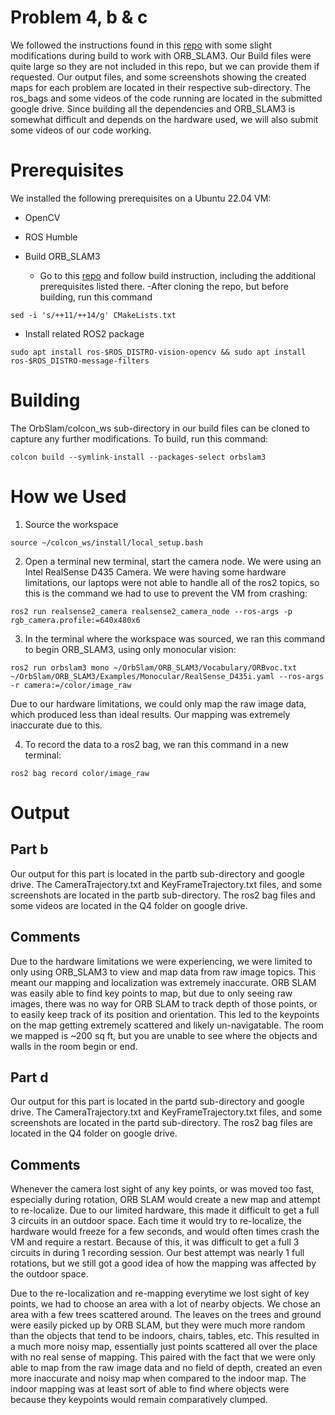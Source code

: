 # Problem 4, b & c
We followed the instructions found in this [repo](https://github.com/akchobby/ROS2_ORB_SLAM3) with some slight modifications during build to work with ORB_SLAM3. Our Build files were quite large so they are not included in this repo, but we can provide them if requested.
Our output files, and some screenshots showing the created maps for each problem are located in their respective sub-directory.
The ros_bags and some videos of the code running are located in the submitted google drive.
Since building all the dependencies and ORB_SLAM3 is somewhat difficult and depends on the hardware used, we will also submit some videos of our code working.

# Prerequisites
We installed the following prerequisites on a Ubuntu 22.04 VM:
 - OpenCV
 - ROS Humble

- Build ORB_SLAM3
  - Go to this [repo](https://github.com/akchobby/ORB_SLAM3) and follow build instruction, including the additional prerequisites listed there.
    -After cloning the repo, but before building, run this command 
```
sed -i 's/++11/++14/g' CMakeLists.txt
```

- Install related ROS2 package
```
sudo apt install ros-$ROS_DISTRO-vision-opencv && sudo apt install ros-$ROS_DISTRO-message-filters
```

# Building
The OrbSlam/colcon_ws sub-directory in our build files can be cloned to capture any further modifications.
To build, run this command:
```
colcon build --symlink-install --packages-select orbslam3
```

# How we Used
1. Source the workspace
```
source ~/colcon_ws/install/local_setup.bash
```
2. Open a terminal new terminal, start the camera node. 
We were using an Intel RealSense D435 Camera. We were having some hardware limitations, our laptops were not able to handle all of the ros2 topics, so this is the command we had to use to prevent the VM from crashing:
```
ros2 run realsense2_camera realsense2_camera_node --ros-args -p rgb_camera.profile:=640x480x6
```

3. In the terminal where the workspace was sourced, we ran this command to begin ORB_SLAM3, using only monocular vision:
```
ros2 run orbslam3 mono ~/OrbSlam/ORB_SLAM3/Vocabulary/ORBvoc.txt ~/OrbSlam/ORB_SLAM3/Examples/Monocular/RealSense_D435i.yaml --ros-args -r camera:=/color/image_raw
```
Due to our hardware limitations, we could only map the raw image data, which produced less than ideal results. Our mapping was extremely inaccurate due to this.

4. To record the data to a ros2 bag, we ran this command in a new terminal:
```
ros2 bag record color/image_raw
```

# Output
## Part b
Our output for this part is located in the partb sub-directory and google drive.
The CameraTrajectory.txt and KeyFrameTrajectory.txt files, and some screenshots are located in the partb sub-directory.
The ros2 bag files and some videos are located in the Q4 folder on google drive.

## Comments
Due to the hardware limitations we were experiencing, we were limited to only using ORB_SLAM3 to view and map data from raw image topics. This meant our mapping and localization was extremely inaccurate. ORB SLAM was easily able to find key points to map, but due to only seeing raw images, there was no way for ORB SLAM to track depth of those points, or to easily keep track of its position and orientation. This led to the keypoints on the map getting extremely scattered and likely un-navigatable. The room we mapped is ~200 sq ft, but you are unable to see where the objects and walls in the room begin or end.

## Part d
Our output for this part is located in the partd sub-directory and google drive.
The CameraTrajectory.txt and KeyFrameTrajectory.txt files, and some screenshots are located in the partd sub-directory.
The ros2 bag files are located in the Q4 folder on google drive.

## Comments
Whenever the camera lost sight of any key points, or was moved too fast, especially during rotation, ORB SLAM would create a new map and attempt to re-localize. Due to our limited hardware, this made it difficult to get a full 3 circuits in an outdoor space. Each time it would try to re-localize, the hardware would freeze for a few seconds, and would often times crash the VM and require a restart. Because of this, it was difficult to get a full 3 circuits in during 1 recording session. Our best attempt was nearly 1 full rotations, but we still got a good idea of how the mapping was affected by the outdoor space.

Due to the re-localization and re-mapping everytime we lost sight of key points, we had to choose an area with a lot of nearby objects. We chose an area with a few trees scattered around. The leaves on the trees and ground were easily picked up by ORB SLAM, but they were much more random than the objects that tend to be indoors, chairs, tables, etc. This resulted in a much more noisy map, essentially just points scattered all over the place with no real sense of mapping. This paired with the fact that we were only able to map from the raw image data and no field of depth, created an even more inaccurate and noisy map when compared to the indoor map. The indoor mapping was at least sort of able to find where objects were because they keypoints would remain comparatively clumped.

